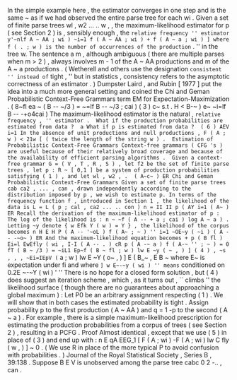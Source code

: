 In the simple example here , the estimator converges in one step and is the same ~ as if we had observed the entire parse tree for each wi . 
Given a set of finite parse trees wl , w2 ... .. w , , the maximum-likelihood estimator for p ( see Section 2 ) is , sensibly enough , the `` relative frequency '' estimator y'~nlf A ~ AA ; wi ) ~i=1 f ( A ~ AA ; wi ) + f ( A ~ a ; wi ) ] where f ( . ; w ) is the number of occurrences of the production `` . '' in the tree w. The sentence a m , although ambiguous ( there are multiple parses when m > 2 ) , always involves m - 1 of the A ~ AA productions and m of the A ~ a productions . 
( Wetherell and others use the designation `` consistent '' instead of `` tight , '' but in statistics , consistency refers to the asymptotic correctness of an estimator . ) 
Dumpster Laird , and Rubin [ 1977 ] put the idea into a much more general setting and coined the Chi and Geman Probabilistic Context-Free Grammars term EM for Expectation-Maximization . 
( 8~fl ea ~ ( B -- ~/3 ) = ~=lf B -- ~/3 ; cai ) ( 3 ) c~ s.t . H < B-~ ) e~ ~i=lf B -- -+o4cai ) The maximum-likelihood estimator is the natural , `` relative frequency , '' estimator . 
What if the production probabilities are estimated from data ? 
a What if p is estimated from data ? 
( 6 ) AEV i=1 In the absence of unit productions and null productions , F ( A ; w ) < 21w [ ( twice the length of the string w ) . 
Estimation of Probabilistic Context-Free Grammars
Context-free grammars ( CFG 's ) are useful because of their relatively broad coverage and because of the availability of efficient parsing algorithms . 
Given a context-free grammar G = ( V , T , R , S ) , let f2 be the set of finite parse trees , let p : R ~ [ 0,1 ] be a system of production probabilities satisfying ( 1 ) , and let wl , w2 , . 
( A~c~ ) ER Chi and Geman Probabilistic Context-Free Grammars Given a set of finite parse trees cab ca2 , ... , can , drawn independently according to the distribution imposed by p , we wish to estimate p. In terms of the frequency function f , introduced in Section 1 , the likelihood of the data is L = L ( p ; cal , ca2 ... .. con ) n = II II p ( AY i=1 ( A~ ) ER Recall the derivation of the maximum-likelihood estimator of p : The log of the likelihood is : n ~ ~f ( A -- + a ; cai ) log A ~ a ) . 
Letting ~y denote { w Efk Y ( w ) = Y } , the likelihood of the corpus becomes n H E H P ( A -- '~oL ) f ( A~ ; ~ ) '' i=1 ~OE~y ( ~i ) ( A -- -~o~ ) ER And the maximum-likelihood equation becomes + p ( B fl ) Ei=l EwEfly ( wi , I-I ( A -- . ) cR p ( A -~ a ) f ( A-~ '' ; ~ ) = 0 fT ( B ~ /3 ) = ~iL1 Ep~f ( B ~ fl ; w ) lw E ~y ( ~ , ) ] ( 4 ) , ~s , , , ~Ei=IEpV ( `` a ; w ) lw E ~Y ( o~ , ) ] E ( B_~ , E B ~ where E~ is expectation under fi and where `` ] w E~-~y ( wi ) '' means `` conditioned on 0.2E ~-~Y ( wi ) ' '' There is no hope for a closed form solution , but ( 4 ) does suggest an iteration scheme , which , as it turns out , `` climbs '' the likelihood surface ( though there are no guarantees about approaching a global maximum ) : Let P0 be an arbitrary assignment respecting ( 1 ) . 
We will show that in both cases the estimated probability is tight . 
Assign probability p to the first production ( A ~ AA ) and q = 1 -p to the second ( A ~ a ) . 
For example , there is a simple maximum-likelihood prescription for estimating the production probabilities from a corpus of trees ( see Section 2 ) , resulting in a PCFG . 
Proof Almost identical , except that we use ( 5 ) in place of ( 3 ) and end up with : n E qA EEG_1 [ F ( A ; wi ) -F ( A ; wi ) lw C fly ( w , ) ] ~ 0 . 
( We use R in place of the more typical P to avoid confusion with probabilities . ) 
Journal of the Royal Statistical Society , Series B , 39:138 . 
Suppose B E V is unobserved among the parse tree cabc 0 2 -.. , can . 